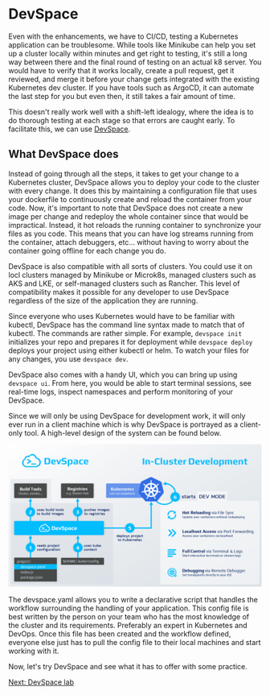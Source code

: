 # DevSpace

Even with the enhancements, we have to CI/CD, testing a Kubernetes application can be troublesome. While tools like Minikube can help you set up a cluster locally within minutes and get right to testing, it's still a long way between there and the final round of testing on an actual k8 server. You would have to verify that it works locally, create a pull request, get it reviewed, and merge it before your change gets integrated with the existing Kubernetes dev cluster. If you have tools such as ArgoCD, it can automate the last step for you but even then, it still takes a fair amount of time.

This doesn't really work well with a shift-left idealogy, where the idea is to do thorough testing at each stage so that errors are caught early. To facilitate this, we can use [DevSpace](https://devspace.sh).

## What DevSpace does

Instead of going through all the steps, it takes to get your change to a Kubernetes cluster, DevSpace allows you to deploy your code to the cluster with every change. It does this by maintaining a configuration file that uses your dockerfile to continuously create and reload the container from your code. Now, it's important to note that DevSpace does not create a new image per change and redeploy the whole container since that would be impractical. Instead, it hot reloads the running container to synchronize your files as you code. This means that you can have log streams running from the container, attach debuggers, etc... without having to worry about the container going offline for each change you do.

DevSpace is also compatible with all sorts of clusters. You could use it on locl clusters managed by Minikube or Microk8s, managed clusters such as AKS and LKE, or self-managed clusters such as Rancher. This level of compatibility makes it possible for any developer to use DevSpace regardless of the size of the application they are running.

Since everyone who uses Kubernetes would have to be familiar with kubectl, DevSpace has the command line syntax made to match that of kubectl. The commands are rather simple. For example, ```devspace init``` initializes your repo and prepares it for deployment while ```devspace deploy``` deploys your project using either kubectl or helm. To watch your files for any changes, you use ```devspace dev```.

DevSpace also comes with a handy UI, which you can bring up using ```devspace ui```. From here, you would be able to start terminal sessions, see real-time logs, inspect namespaces and perform monitoring of your DevSpace.

Since we will only be using DevSpace for development work, it will only ever run in a client machine which is why DevSpace is portrayed as a client-only tool. A high-level design of the system can be found below.

<img src="./DevSpace.png" alt="DevSpace architecture" width="700" />

The devspace.yaml allows you to write a declarative script that handles the workflow surrounding the handling of your application. This config file is best written by the person on your team who has the most knowledge of the cluster and its requirements. Preferably an expert in Kubernetes and DevOps. Once this file has been created and the workflow defined, everyone else just has to pull the config file to their local machines and start working with it.

Now, let's try DevSpace and see what it has to offer with some practice.

[Next: DevSpace lab](./devspace-lab.md)